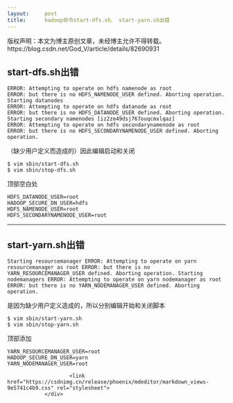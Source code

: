 ```yaml
---
layout:     post
title:      hadoop命令start-dfs.sh、 start-yarn.sh出错
---
```

<div id="article_content" class="article_content clearfix csdn-tracking-statistics" data-pid="blog" data-mod="popu_307" data-dsm="post">
								<div class="article-copyright">
					版权声明：本文为博主原创文章，未经博主允许不得转载。					https://blog.csdn.net/God_V/article/details/82690931				</div>
								            <div id="content_views" class="markdown_views prism-atom-one-dark">
							<!-- flowchart 箭头图标 勿删 -->
							<svg xmlns="http://www.w3.org/2000/svg" style="display: none;"><path stroke-linecap="round" d="M5,0 0,2.5 5,5z" id="raphael-marker-block" style="-webkit-tap-highlight-color: rgba(0, 0, 0, 0);"></path></svg>
							<h2 id="start-dfssh出错">start-dfs.sh出错</h2>

<pre class="prettyprint"><code class=" hljs vbnet"><span class="hljs-keyword">ERROR</span>: Attempting <span class="hljs-keyword">to</span> operate <span class="hljs-keyword">on</span> hdfs namenode <span class="hljs-keyword">as</span> root
<span class="hljs-keyword">ERROR</span>: but there <span class="hljs-keyword">is</span> no HDFS_NAMENODE_USER defined. Aborting operation.
Starting datanodes
<span class="hljs-keyword">ERROR</span>: Attempting <span class="hljs-keyword">to</span> operate <span class="hljs-keyword">on</span> hdfs datanode <span class="hljs-keyword">as</span> root
<span class="hljs-keyword">ERROR</span>: but there <span class="hljs-keyword">is</span> no HDFS_DATANODE_USER defined. Aborting operation.
Starting secondary namenodes [iz2ze49dsj767ouqcmxlqaz]
<span class="hljs-keyword">ERROR</span>: Attempting <span class="hljs-keyword">to</span> operate <span class="hljs-keyword">on</span> hdfs secondarynamenode <span class="hljs-keyword">as</span> root
<span class="hljs-keyword">ERROR</span>: but there <span class="hljs-keyword">is</span> no HDFS_SECONDARYNAMENODE_USER defined. Aborting operation.</code></pre>

<p>（缺少用户定义而造成的）因此编辑启动和关闭</p>

<pre class="prettyprint"><code class=" hljs ruby"><span class="hljs-variable">$ </span>vim sbin/start-dfs.sh 
<span class="hljs-variable">$ </span>vim sbin/stop-dfs.sh</code></pre>

<p>顶部空白处</p>



<pre class="prettyprint"><code class=" hljs ini"><span class="hljs-setting">HDFS_DATANODE_USER=<span class="hljs-value">root</span></span>
<span class="hljs-setting">HADOOP_SECURE_DN_USER=<span class="hljs-value">hdfs</span></span>
<span class="hljs-setting">HDFS_NAMENODE_USER=<span class="hljs-value">root</span></span>
<span class="hljs-setting">HDFS_SECONDARYNAMENODE_USER=<span class="hljs-value">root</span></span></code></pre>

<hr>

<h2 id="start-yarnsh出错">start-yarn.sh出错</h2>

<pre class="prettyprint"><code class=" hljs vbnet">Starting resourcemanager <span class="hljs-keyword">ERROR</span>: Attempting <span class="hljs-keyword">to</span> operate <span class="hljs-keyword">on</span> yarn resourcemanager <span class="hljs-keyword">as</span> root <span class="hljs-keyword">ERROR</span>: but there <span class="hljs-keyword">is</span> no YARN_RESOURCEMANAGER_USER defined. Aborting operation. Starting nodemanagers <span class="hljs-keyword">ERROR</span>: Attempting <span class="hljs-keyword">to</span> operate <span class="hljs-keyword">on</span> yarn nodemanager <span class="hljs-keyword">as</span> root <span class="hljs-keyword">ERROR</span>: but there <span class="hljs-keyword">is</span> no YARN_NODEMANAGER_USER defined. Aborting operation.</code></pre>

<p>是因为缺少用户定义造成的，所以分别编辑开始和关闭脚本 </p>



<pre class="prettyprint"><code class=" hljs ruby"><span class="hljs-variable">$ </span>vim sbin/start-yarn.sh 
<span class="hljs-variable">$ </span>vim sbin/stop-yarn.sh </code></pre>

<p>顶部添加</p>



<pre class="prettyprint"><code class=" hljs ini"><span class="hljs-setting">YARN_RESOURCEMANAGER_USER=<span class="hljs-value">root</span></span>
<span class="hljs-setting">HADOOP_SECURE_DN_USER=<span class="hljs-value">yarn</span></span>
<span class="hljs-setting">YARN_NODEMANAGER_USER=<span class="hljs-value">root</span></span></code></pre>            </div>
						<link href="https://csdnimg.cn/release/phoenix/mdeditor/markdown_views-9e5741c4b9.css" rel="stylesheet">
                </div>